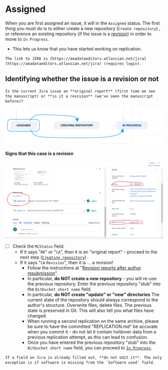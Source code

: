 
# Assigned  

When you are first assigned an issue, it will in the `Assigned` status. The first thing you must do is to either create a new repository (`Create repository`) , or reference an existing repository (if the issue is a [revision](aea-revision-reports-after-author-resubmission)) in order to move to `In Progress`.

- This lets us know that you have started working on replication.


```{note}
The link to JIRA is [https://aeadataeditors.atlassian.net/jira](https://aeadataeditors.atlassian.net/jira) (requires login).
```

## Identifying whether the issue is a revision or not

```{warning}
Is the current Jira issue an **original report** (first time we see the manuscript) or **is it a revision** (we've seen the manuscript before)?
```

![Is it a revision or not?](images/AEA-Data-Editor-Workflow-V3-20240114-short-123.png)

#### Signs that this case is a revision

![Signs that it's a revision](images/revisions.png)

- [ ] Check the `MCStatus` field: 
  - If it says "`RR`" or "`CA`", then it is an "original report" - proceed to the next step ([`Creating repository`](create-repo)).
  - If it says "`CA` `Revision`", then it is ... a revision! 
    - Follow the instructions at "[Revision reports after author resubmission](aea-revision-reports-after-author-resubmission)".
    - In particular, **do NOT create a new repository** - you will re-use the previous repository. Enter the previous repository "stub" into the `Bitbucket short name` field.
    - In particular, **do NOT create "update" or "new" directories** The current state of the repository should always correspond to the author's structure. Overwrite files, delete files. The previous state is preserved in Git. This will also tell you what files have changed.
    - When running a second replication on the same archive, please be sure to have the committed "REPLICATION.md" be accurate when you commit it - do not let it contain holdover data from a previous replication attempt, as this can lead to confusion.
    - Once you have entered the previous repository "stub" into the `Bitbucket short name` field, you can proceed to [`In Progress`](in-progress).

```{warning}
If a field on Jira is already filled out, **do not edit it**. The only exception is if software is missing from the `Software used` field.
```